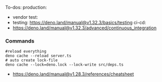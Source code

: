 To-dos:
production:
- vendor
test:
- testing: https://deno.land/manual@v1.32.3/basics/testing
ci-cd:
- https://deno.land/manual@v1.32.3/advanced/continuous_integration

### Commands
```shell
#reload everything
deno cache --reload server.ts
# auto create lock-file
deno cache --lock=deno.lock --lock-write src/deps.ts
```
- https://deno.land/manual@v1.28.3/references/cheatsheet